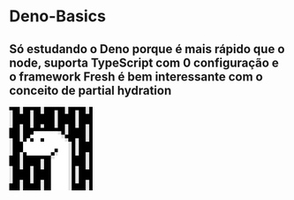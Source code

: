 # Deno-Basics

## Só estudando o Deno porque é mais rápido que o node, suporta TypeScript com 0 configuração e o framework Fresh é bem interessante com o conceito de partial hydration

<img src="deno_gif.gif" width="30%" height="30%">
